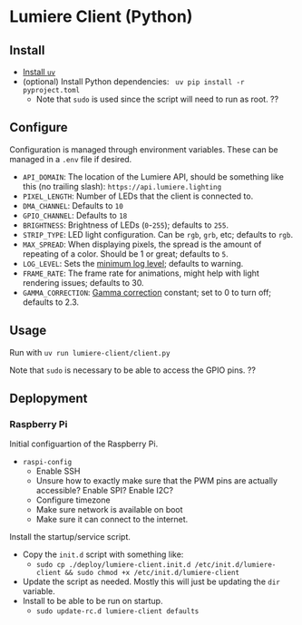 # Lumiere Client (Python)

## Install

- [Install `uv`](https://docs.astral.sh/uv/getting-started/installation/)
- (optional) Install Python dependencies: ` uv pip install -r pyproject.toml`
  - Note that `sudo` is used since the script will need to run as root. ??

## Configure

Configuration is managed through environment variables. These can be managed in a `.env` file if desired.

- `API_DOMAIN`: The location of the Lumiere API, should be something like this (no trailing slash): `https://api.lumiere.lighting`
- `PIXEL_LENGTH`: Number of LEDs that the client is connected to.
- `DMA_CHANNEL`: Defaults to `10`
- `GPIO_CHANNEL`: Defaults to `18`
- `BRIGHTNESS`: Brightness of LEDs (`0`-`255`); defaults to `255`.
- `STRIP_TYPE`: LED light configuration. Can be `rgb`, `grb`, etc; defaults to `rgb`.
- `MAX_SPREAD`: When displaying pixels, the spread is the amount of repeating of a color. Should be 1 or great; defaults to `5`.
- `LOG_LEVEL`: Sets the [minimum log level](https://docs.python.org/3/library/logging.html#levels); defaults to warning.
- `FRAME_RATE`: The frame rate for animations, might help with light rendering issues; defaults to 30.
- `GAMMA_CORRECTION`: [Gamma correction](https://learn.adafruit.com/led-tricks-gamma-correction) constant; set to 0 to turn off; defaults to 2.3.

## Usage

Run with `uv run lumiere-client/client.py`

Note that `sudo` is necessary to be able to access the GPIO pins. ??

## Deplopyment

### Raspberry Pi

Initial configuartion of the Raspberry Pi.

- `raspi-config`
  - Enable SSH
  - Unsure how to exactly make sure that the PWM pins are actually accessible? Enable SPI? Enable I2C?
  - Configure timezone
  - Make sure network is available on boot
  - Make sure it can connect to the internet.

Install the startup/service script.

- Copy the `init.d` script with something like:
  - `sudo cp ./deploy/lumiere-client.init.d /etc/init.d/lumiere-client && sudo chmod +x /etc/init.d/lumiere-client`
- Update the script as needed. Mostly this will just be updating the `dir` variable.
- Install to be able to be run on startup.
  - `sudo update-rc.d lumiere-client defaults`
